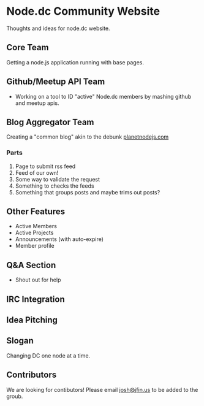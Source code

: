 # Node.dc Community Website

Thoughts and ideas for node.dc website.

## Core Team

Getting a node.js application running with base pages.

## Github/Meetup API Team

* Working on a tool to ID "active" Node.dc members by mashing github and meetup apis.

## Blog Aggregator Team

Creating a "common blog" akin to the debunk [planetnodejs.com](https://twitter.com/planetnodejs)

### Parts

1. Page to submit rss feed
2. Feed of our own!
3. Some way to validate the request
4. Something to checks the feeds
5. Something that groups posts and maybe trims out posts?

## Other Features

* Active Members
* Active Projects
* Announcements (with auto-expire)
* Member profile

## Q&A Section

* Shout out for help

## IRC Integration

## Idea Pitching

## Slogan

Changing DC one node at a time.

## Contributors

We are looking for contibutors! Please email josh@jfin.us to be added to the groub.
